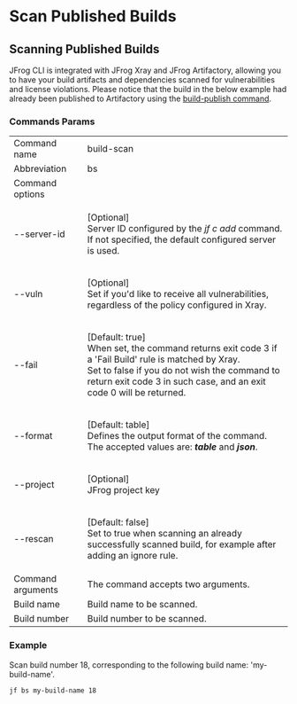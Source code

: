 # Scan Published Builds

## Scanning Published Builds

JFrog CLI is integrated with JFrog Xray and JFrog Artifactory, allowing you to have your build artifacts and dependencies scanned for vulnerabilities and license violations. Please notice that the build in the below example had already been published to Artifactory using the [build-publish command](https://docs.jfrog-applications.jfrog.io/jfrog-applications/jfrog-cli/cli-for-jfrog-artifactory#publishing-build-info).

### Commands Params

|                   |                                                                                                                                                                                                                                            |
|-------------------|--------------------------------------------------------------------------------------------------------------------------------------------------------------------------------------------------------------------------------------------|
| Command name      | build-scan                                                                                                                                                                                                                                 |
| Abbreviation      | bs                                                                                                                                                                                                                                         |
| Command options   |                                                                                                                                                                                                                                            |
| --server-id       | <p>[Optional]<br>Server ID configured by the <em>jf c add</em> command. If not specified, the default configured server is used.</p>                                                                                                   |
| --vuln            | <p>[Optional]<br>Set if you'd like to receive all vulnerabilities, regardless of the policy configured in Xray.</p>                                                                                                                    |
| --fail            | <p>[Default: true]<br>When set, the command returns exit code 3 if a 'Fail Build' rule is matched by Xray.<br>Set to false if you do not wish the command to return exit code 3 in such case, and an exit code 0 will be returned.</p> |
| --format          | <p>[Default: table]<br>Defines the output format of the command. The accepted values are: <em><strong>table</strong></em> and <em><strong>json</strong></em>.</p>                                                                      |
| --project         | <p>[Optional]<br>JFrog project key</p>                                                                                                                                                                                                 |
| --rescan          | <p>[Default: false]<br>Set to true when scanning an already successfully scanned build, for example after adding an ignore rule.</p>                                                                                                   |
| Command arguments | The command accepts two arguments.                                                                                                                                                                                                         |
| Build name        | Build name to be scanned.                                                                                                                                                                                                                  |
| Build number      | Build number to be scanned.                                                                                                                                                                                                                |

### Example

Scan build number 18, corresponding to the following build name: 'my-build-name'.
```
jf bs my-build-name 18
```
